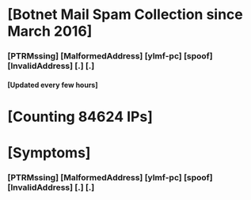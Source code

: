 # [Botnet Mail Spam Collection since March 2016]
### [PTRMssing] [MalformedAddress] [ylmf-pc] [spoof] [InvalidAddress] [.] [.]
#### [Updated every few hours]

# [Counting 84624 IPs]

# [Symptoms] 
###   [PTRMssing] [MalformedAddress] [ylmf-pc] [spoof] [InvalidAddress] [.] [.]
